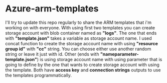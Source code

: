 # Azure-arm-templates
I'll try to update this repo regularly to share the ARM templates that i'm working on with everyone.
With using first two templates you can create storage account with blob container named as **"logs"**.
The one that ends with **"template.json"** takes a variable as storage account name. I used concat function to create the storage account name with using **"resource group id"** with **"cc"** string. You can choose either use another random string or leave it just with id.
Other (ends with **"nameparameter-template.json"**) is using storage account name with using parameter that is going to define by the one that wants to create storage account with using the template.
Both have **access key** and **connection strings** outputs to use the templates programmatically.

